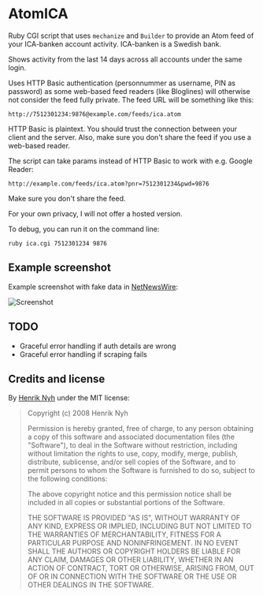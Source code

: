 # AtomICA

Ruby CGI script that uses `mechanize` and `Builder` to provide an Atom feed of
your ICA-banken account activity. ICA-banken is a Swedish bank.

Shows activity from the last 14 days across all accounts under the same login.

Uses HTTP Basic authentication (personnummer as username, PIN as password) as
some web-based feed readers (like Bloglines) will otherwise not consider the
feed fully private. The feed URL will be something like this:

    http://7512301234:9876@example.com/feeds/ica.atom

HTTP Basic is plaintext. You should trust the connection between your client and
the server. Also, make sure you don't share the feed if you use a web-based reader.

The script can take params instead of HTTP Basic to work with e.g. Google Reader:

    http://example.com/feeds/ica.atom?pnr=7512301234&pwd=9876
    
Make sure you don't share the feed.

For your own privacy, I will not offer a hosted version.

To debug, you can run it on the command line:

    ruby ica.cgi 7512301234 9876


## Example screenshot

Example screenshot with fake data in [NetNewsWire](http://www.newsgator.com/INDIVIDUALS/NETNEWSWIRE/):

![Screenshot](http://henrik.nyh.se/uploads/atomica.png)


## TODO

 * Graceful error handling if auth details are wrong
 * Graceful error handling if scraping fails


## Credits and license

By [Henrik Nyh](http://henrik.nyh.se/) under the MIT license:

>  Copyright (c) 2008 Henrik Nyh
>
>  Permission is hereby granted, free of charge, to any person obtaining a copy
>  of this software and associated documentation files (the "Software"), to deal
>  in the Software without restriction, including without limitation the rights
>  to use, copy, modify, merge, publish, distribute, sublicense, and/or sell
>  copies of the Software, and to permit persons to whom the Software is
>  furnished to do so, subject to the following conditions:
>
>  The above copyright notice and this permission notice shall be included in
>  all copies or substantial portions of the Software.
>
>  THE SOFTWARE IS PROVIDED "AS IS", WITHOUT WARRANTY OF ANY KIND, EXPRESS OR
>  IMPLIED, INCLUDING BUT NOT LIMITED TO THE WARRANTIES OF MERCHANTABILITY,
>  FITNESS FOR A PARTICULAR PURPOSE AND NONINFRINGEMENT. IN NO EVENT SHALL THE
>  AUTHORS OR COPYRIGHT HOLDERS BE LIABLE FOR ANY CLAIM, DAMAGES OR OTHER
>  LIABILITY, WHETHER IN AN ACTION OF CONTRACT, TORT OR OTHERWISE, ARISING FROM,
>  OUT OF OR IN CONNECTION WITH THE SOFTWARE OR THE USE OR OTHER DEALINGS IN
>  THE SOFTWARE.
